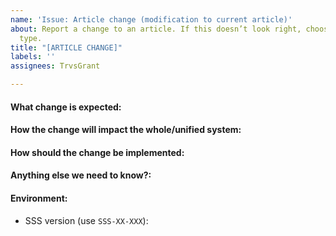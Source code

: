 ```yaml
---
name: 'Issue: Article change (modification to current article)'
about: Report a change to an article. If this doesn’t look right, choose a different
  type.
title: "[ARTICLE CHANGE]"
labels: ''
assignees: TrvsGrant

---
```


<!-- Please use this template while proposing changes and provide as much info as possible. Not doing so may result in your change not being addressed in a timely manner.
-->

#### What change is expected:

#### How the change will impact the whole/unified system:

#### How should the change be implemented:

#### Anything else we need to know?:

#### Environment:
- SSS version (use `SSS-XX-XXX`):
